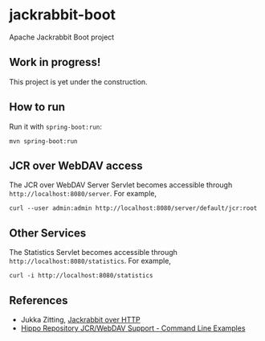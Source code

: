 # jackrabbit-boot

Apache Jackrabbit Boot project

## Work in progress!

This project is yet under the construction.

## How to run

Run it with `spring-boot:run`:

```
mvn spring-boot:run
```

## JCR over WebDAV access

The JCR over WebDAV Server Servlet becomes accessible through `http://localhost:8080/server`.
For example,

```
curl --user admin:admin http://localhost:8080/server/default/jcr:root
```

## Other Services

The Statistics Servlet becomes accessible through `http://localhost:8080/statistics`.
For example,

```
curl -i http://localhost:8080/statistics
```

## References

- Jukka Zitting, [Jackrabbit over HTTP](https://jukkaz.wordpress.com/2009/11/24/jackrabbit-over-http/)
- [Hippo Repository JCR/WebDAV Support - Command Line Examples](https://bloomreach-forge.github.io/hippo-jcr-over-webdav/cmd-examples.html)
